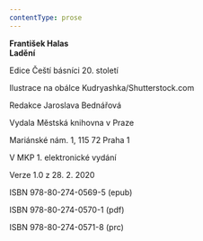 ```yaml
---
contentType: prose
---
```


**František Halas  
Ladění**

  

Edice Čeští básníci 20. století

Ilustrace na obálce Kudryashka/Shutterstock.com

Redakce Jaroslava Bednářová

  

Vydala Městská knihovna v Praze

Mariánské nám. 1, 115 72 Praha 1

  

V MKP 1. elektronické vydání

Verze 1.0 z 28. 2. 2020

  

ISBN 978-80-274-0569-5 (epub)

ISBN 978-80-274-0570-1 (pdf)

ISBN 978-80-274-0571-8 (prc)

